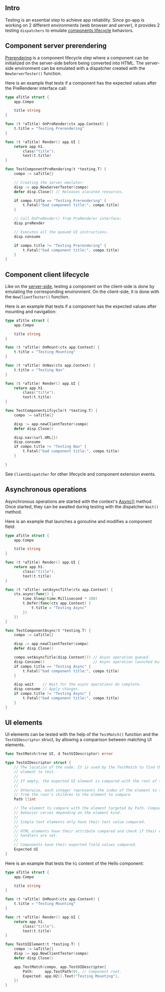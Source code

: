 ## Intro

Testing is an essential step to achieve app reliability. Since go-app is working on 2 different environments (web browser and server), it provides 2 testing `dispatchers` to emulate [components lifecycle](/components#lifecycle-events) behaviors.

## Component server prerendering

[Prerendering](/components#prerender) is a component lifecycle step where a component can be initialized on the server-side before being converted into HTML. The server-side environment can be emulated with a dispatcher created with the `NewServerTester()` function.

Here is an example that tests if a component has the expected values after the PreRenderer interface call:

```go
type aTitle struct {
	app.Compo

	title string
}

func (t *aTitle) OnPreRender(ctx app.Context) {
	t.title = "Testing Prerendering"
}

func (t *aTitle) Render() app.UI {
	return app.h1.
		class("title").
		text(t.title)
}

func TestComponentPreRendering(t *testing.T) {
	compo := &aTitle{}

	// Creating the server emulator:
	disp := app.NewServerTester(compo)
	defer disp.Close() // Releases alocated resources.

	if compo.title == "Testing Prerendering" {
		t.Fatal("bad component title:", compo.title)
	}

	// Call OnPreRender() from PreRenderer interface:
	disp.preRender

	// Executes all the queued UI instructions.
	disp.consume

	if compo.title != "Testing Prerendering" {
		t.Fatal("bad component title:", compo.title)
	}
}
```

## Component client lifecycle

Like on the [server-side](#testing-component-server-prerendering), testing a component on the client-side is done by emulating the corresponding environment. On the client-side, it is done with the `NewClientTester()` function.

Here is an example that tests if a component has the expected values after mounting and navigation:

```go
type aTitle struct {
	app.Compo

	title string
}

func (t *aTitle) OnMount(ctx app.Context) {
	t.title = "Testing Mounting"
}

func (t *aTitle) OnNav(ctx app.Context) {
	t.title = "Testing Nav"
}

func (t *aTitle) Render() app.UI {
	return app.h1.
		class("title").
		text(t.title)
}

func TestComponentLifcycle(t *testing.T) {
	compo := &aTitle{}

	disp := app.newClientTester(compo)
	defer disp.Close()

	disp.nav(&url.URL{})
	disp.consume
	if compo.title != "Testing Nav" {
		t.Fatal("bad component title:", compo.title)
	}

}
```

See `ClientDispatcher` for other lifecycle and component extension events.

## Asynchronous operations

Asynchronous operations are started with the context's [Async()](/concurrency#async) method. Once started, they can be awaited during testing with the dispatcher `Wait()` method.

Here is an example that launches a goroutine and modifies a component field:

```go
type aTitle struct {
	app.Compo

	title string
}

func (t *aTitle) Render() app.UI {
	return app.h1.
		class("title").
		text(t.title)
}

func (t *aTitle) setAsyncTitle(ctx app.Context) {
	ctx.async(func() {
		time.Sleep(time.Millisecond * 100)
		t.Defer(func(ctx app.Context) {
			t.title = "Testing Async"
		})
	})
}

func TestComponentAsync(t *testing.T) {
	compo := &aTitle{}

	disp := app.newClientTester(compo)
	defer disp.Close()

	compo.setAsyncTitle(disp.Context()) // Async operation queued.
	disp.Consume()                      // Async operation launched but not completed.
	if compo.title == "Testing Async" {
		t.Fatal("bad component title:", compo.title)
	}

	disp.wait    // Wait for the async operations do complete.
	disp.consume // Apply changes.
	if compo.title != "Testing Async" {
		t.Fatal("bad component title:", compo.title)
	}
}
```

## UI elements

UI elements can be tested with the help of the `TestMatch()` function and the `TestUIDescriptor` struct, by allowing a comparison between matching UI elements.

```go
func TestMatch(tree UI, d TestUIDescriptor) error
```

```go
type TestUIDescriptor struct {
    // The location of the node. It is used by the TestMatch to find the
    // element to test.
    //
    // If empty, the expected UI element is compared with the root of the tree.
    //
    // Otherwise, each integer represents the index of the element to traverse,
    // from the root's children to the element to compare
    Path []int

    // The element to compare with the element targeted by Path. Compare
    // behavior varies depending on the element kind.
    //
    // Simple text elements only have their text value compared.
    //
    // HTML elements have their attribute compared and check if their event
    // handlers are set.
    //
    // Components have their exported field values compared.
    Expected UI
}
```

Here is an example that tests the `h1` content of the Hello component:

```go
type aTitle struct {
	app.Compo

	title string
}

func (t *aTitle) OnMount(ctx app.Context) {
	t.title = "Testing Mounting"
}

func (t *aTitle) Render() app.UI {
	return app.h1.
		class("title").
		text(t.title)
}

func TestUIElement(t *testing.T) {
	compo := &aTitle{}
	disp := app.NewClientTester(compo)
	defer disp.Close()

	app.TestMatch(compo, app.TestUIDescriptor{
		Path:     app.TestPath(0), // Component root.
		Expected: app.H2().Text("Testing Mounting"),
	})
}

```
